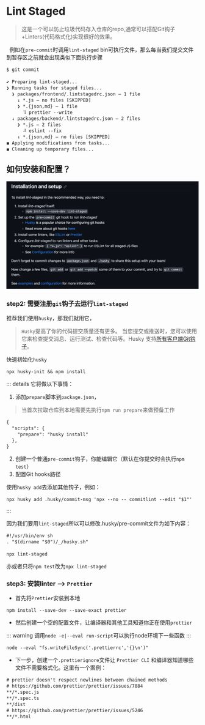 # Lint Staged
>这是一个可以防止垃圾代码存入仓库的repo,通常可以搭配Git钩子+Linters(代码格式化)实现很好的效果。

&nbsp;&nbsp;例如在`pre-commit`时调用`lint-staged` bin可执行文件，那么每当我们提交文件到暂存区之前就会出现类似下面执行步骤
```
$ git commit

✔ Preparing lint-staged...
❯ Running tasks for staged files...
  ❯ packages/frontend/.lintstagedrc.json — 1 file
    ↓ *.js — no files [SKIPPED]
    ❯ *.{json,md} — 1 file
      ⠹ prettier --write
  ↓ packages/backend/.lintstagedrc.json — 2 files
    ❯ *.js — 2 files
      ⠼ eslint --fix
    ↓ *.{json,md} — no files [SKIPPED]
◼ Applying modifications from tasks...
◼ Cleaning up temporary files...
```

## 如何安装和配置？
![Alt text](image.png)

### step2: 需要注册`git`钩子去运行`lint-staged`
推荐我们使用`husky`，那我们就用它，

>`Husky`提高了你的代码提交质量还有更多。
当您提交或推送时，您可以使用它来检查提交消息、运行测试、检查代码等。Husky 支持[所有客户端Git钩子](https://git-scm.com/docs/githooks)。

快速初始化`husky`
```shell
npx husky-init && npm install
```

::: details 它将做以下事情：
1. 添加`prepare`脚本到`package.json`，
>当首次拉取仓库到本地需要先执行`npm run prepare`来做预备工作
```
{
  "scripts": {
    "prepare": "husky install"
  },
}
```
2. 创建一个普通`pre-commit`钩子，你能编辑它（默认在你提交时会执行`npm test`）
3. 配置Git hooks路径

使用`husky add`去添加其他钩子，例如：
```shell
npx husky add .husky/commit-msg 'npx --no -- commitlint --edit "$1"'
```
:::


因为我们要用`lint-staged`所以可以修改.husky/pre-commit文件为如下内容：
```shell{4}
#!/usr/bin/env sh
. "$(dirname "$0")/_/husky.sh"

npx lint-staged
```
亦或者只将`npm test`改为`npx lint-staged`


### step3: 安装linter --> `Prettier`
- 首先将`Prettier`安装到本地
```shell
npm install --save-dev --save-exact prettier
```

- 然后创建一个空的配置文件，让编译器和其他工具知道你正在使用`prettier`

::: warning
调用`node -e|--eval run-script`可以执行node环境下一些函数
:::

```shell
node --eval "fs.writeFileSync('.prettierrc','{}\n')"
```

- 下一步，创建一个`.prettierignore`文件让 `Prettier CLI` 和编译器知道哪些文件不需要格式化。这里有一个案例：
```
# prettier doesn't respect newlines between chained methods
# https://github.com/prettier/prettier/issues/7884
**/*.spec.js
**/*.spec.ts
**/dist
# https://github.com/prettier/prettier/issues/5246
**/*.html
```
